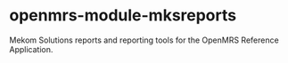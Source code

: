 # openmrs-module-mksreports
Mekom Solutions reports and reporting tools for the OpenMRS Reference Application.
